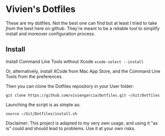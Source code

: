 # Vivien's Dotfiles

These are my dotfiles. Not the best one can find but at least I tried to take *from* the best here on github. They're meant to be a reliable tool to simplify install and moreover configuration process.

## Install

Install Command Line Tools without Xcode
`xcode-select --install`

Or, alternatively, install XCode from Mac App Store, and the Command Line Tools from the preferences.

Then you can clone the Dotfiles repository in your User folder:

`git clone https://github.com/viviengarcia/Dotfiles.git ~/Git/Dotfiles`

Launching the script is as simple as:

`source ~/Git/Dotfiles/install.sh`

Disclaimer: This project is adapted to  my very own usage, and using it "as is" could and should lead to problems. Use it at your own risks.